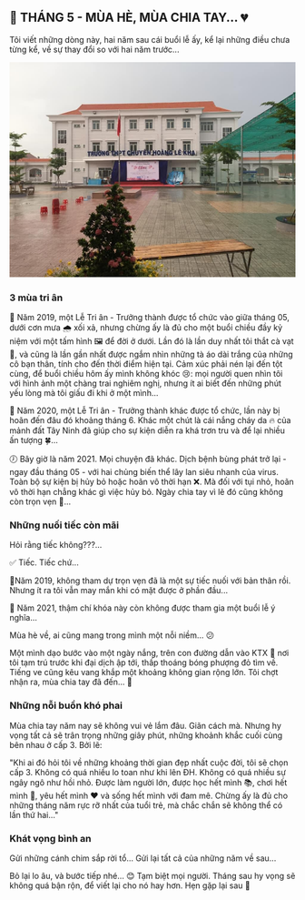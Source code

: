 ## 🌅 THÁNG 5 - MÙA HÈ, MÙA CHIA TAY... 💔

Tôi viết những dòng này, hai năm sau cái buổi lễ ấy, kể lại những điều chưa từng kể,
về sự thay đổi so với hai năm trước...

![Regular Stories](../../../../public/images/posts/2021/05-23-RegularStories-2021/may.jpg)

### 3 mùa tri ân

📆 Năm 2019, một Lễ Tri ân - Trưởng thành được tổ chức vào giữa tháng 05, dưới cơn mưa 🌧 xối xả, nhưng chừng ấy là đủ cho một buổi chiều đầy kỷ niệm với một tấm hình 🖼 để đời ở dưới. Lần đó là lần duy nhất tôi thắt cà vạt 👔, và cũng là lần gần nhất được ngắm nhìn những tà áo dài trắng của những cô bạn thân, tính cho đến thời điểm hiện tại. Cảm xúc phải nén lại đến tột cùng, để buổi chiều hôm ấy mình không khóc 😢: mọi người quen nhìn tôi với hình ảnh một chàng trai nghiêm nghị, nhưng ít ai biết đến những phút yếu lòng mà tôi giấu đi khi ở một mình...

🎉 Năm 2020, một Lễ Tri ân - Trưởng thành khác được tổ chức, lần này bị hoãn đến đâu đó khoảng tháng 6. Khác một chút là cái nắng cháy da 🔥 của mảnh đất Tây Ninh đã giúp cho sự kiện diễn ra khá trơn tru và để lại nhiều ấn tượng 🍀...

🕖 Bây giờ là năm 2021. Mọi chuyện đã khác. Dịch bệnh bùng phát trở lại - ngay đầu tháng 05 - với hai chủng biến thể lây lan siêu nhanh của virus. Toàn bộ sự kiện bị hủy bỏ hoặc hoãn vô thời hạn ❌. Mà đối với tụi nhỏ, hoãn vô thời hạn chẳng khác gì việc hủy bỏ. Ngày chia tay vì lẽ đó cũng không còn trọn vẹn 🥺...

### Những nuối tiếc còn mãi

Hỏi rằng tiếc không???...

✅ Tiếc. Tiếc chứ...

🎍Năm 2019, không tham dự trọn vẹn đã là một sự tiếc nuối với bản thân rồi. Nhưng ít ra tôi vẫn may mắn khi có mặt được ở phần đầu...

🏡 Năm 2021, thậm chí khóa này còn không được tham gia một buổi lễ ý nghĩa...

Mùa hè về, ai cũng mang trong mình một nỗi niềm... 😕

Một mình dạo bước vào một ngày nắng, trên con đường dẫn vào KTX 🏢 nơi tôi tạm trú trước khi đại dịch ập tới, thấp thoáng bóng phượng đỏ tìm về. Tiếng ve cũng kêu vang khắp một khoảng không gian rộng lớn. Tôi chợt nhận ra, mùa chia tay đã đến... 🏫

### Những nỗi buồn khó phai

Mùa chia tay năm nay sẽ không vui vẻ lắm đâu. Giãn cách mà. Nhưng hy vọng tất cả sẽ trân trọng những giây phút, những khoảnh khắc cuối cùng bên nhau ở cấp 3. Bởi lẽ:

"Khi ai đó hỏi tôi về những khoảng thời gian đẹp nhất cuộc đời, tôi sẽ chọn cấp 3. Không có quá nhiều lo toan như khi lên ĐH. Không có quá nhiều sự ngây ngô như hồi nhỏ. Được làm người lớn, được học hết mình 📚, chơi hết mình 🏐, yêu hết mình ❤ và sống hết mình với đam mê. Chừng ấy là đủ cho những tháng năm rực rỡ nhất của tuổi trẻ, mà chắc chắn sẽ không thể có lần thứ hai..."

### Khát vọng bình an

Gửi những cánh chim sắp rời tổ...
Gửi lại tất cả của những năm về sau...

Bỏ lại lo âu, và bước tiếp nhé... 😊
Tạm biệt mọi người. Tháng sau hy vọng sẽ không quá bận rộn, để viết lại cho nó hay hơn. Hẹn gặp lại sau 👋
